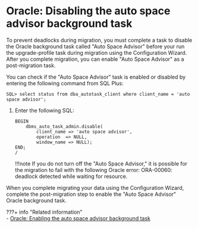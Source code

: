 # Oracle: Disabling the auto space advisor background task

To prevent deadlocks during migration, you must complete a task to disable the Oracle background task called "Auto Space Advisor" before your run the upgrade-profile task during migration using the Configuration Wizard. After you complete migration, you can enable "Auto Space Advisor" as a post-migration task.

You can check if the "Auto Space Advisor" task is enabled or disabled by entering the following command from SQL Plus:

```
SQL> select status from dba_autotask_client where client_name = 'auto space advisor';
```

1.  Enter the following SQL:

    ```
    BEGIN
    	dbms_auto_task_admin.disable(
    		client_name => 'auto space advisor',
    		operation  => NULL,
    		window_name => NULL);
    END;
    /
    ```

    !!!note
        If you do not turn off the "Auto Space Advisor," it is possible for the migration to fail with the following Oracle error: ORA-00060: deadlock detected while waiting for resource.


When you complete migrating your data using the Configuration Wizard, complete the post-migration step to enable the "Auto Space Advisor" Oracle background task.


???+ info "Related information"  
    -   [Oracle: Enabling the auto space advisor background task](../../../../../deployment/manage/migrate/next_steps/post_mig_activities/db_task/mig_post_oracle_enableasa.md)


